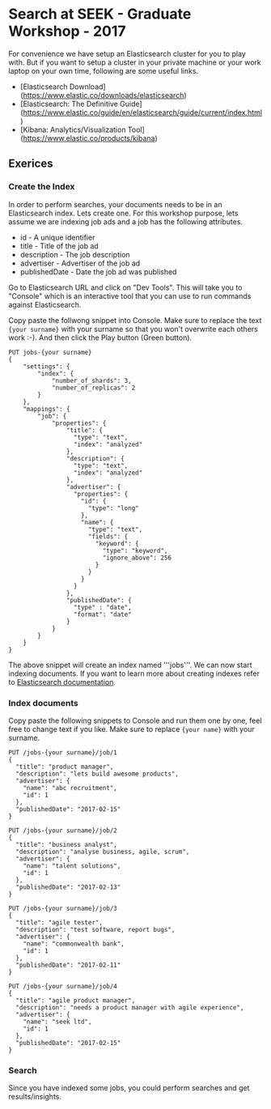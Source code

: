 # Search at SEEK - Graduate Workshop - 2017

For convenience we have setup an Elasticsearch cluster for you to play with. But if you want to setup a cluster in your private machine or your work laptop on your own time, following are some useful links.

* [Elasticsearch Download] (https://www.elastic.co/downloads/elasticsearch)
* [Elasticsearch: The Definitive Guide] (https://www.elastic.co/guide/en/elasticsearch/guide/current/index.html)
* [Kibana: Analytics/Visualization Tool] (https://www.elastic.co/products/kibana)

## Exerices

### Create the Index

In order to perform searches, your documents needs to be in an Elasticsearch index. Lets create one. For this workshop purpose, lets assume we are indexing job ads and a job has the following attributes.

* id - A unique identifier
* title - Title of the job ad
* description - The job description
* advertiser - Advertiser of the job ad
* publishedDate - Date the job ad was published

Go to Elasticsearch URL and click on "Dev Tools". This will take you to "Console" which is an interactive tool that you can use to run commands against Elasticsearch. 

Copy paste the follwong snippet into Console. Make sure to replace the text ```{your surname}``` with your surname so that you won't overwrite each others work :-).  And then click the Play button (Green button).

```
PUT jobs-{your surname}
{
    "settings": {
        "index": {
            "number_of_shards": 3, 
            "number_of_replicas": 2 
        }
    },
    "mappings": {
        "job": {
            "properties": {
                "title": {
                  "type": "text",
                  "index": "analyzed"
                },
                "description": {
                  "type": "text",
                  "index": "analyzed"
                },
                "advertiser": {
                  "properties": {
                    "id": {
                      "type": "long"
                    },
                    "name": {
                      "type": "text",
                      "fields": {
                        "keyword": {
                          "type": "keyword",
                          "ignore_above": 256
                        }
                      }
                    }
                  }
                },
                "publishedDate": {
                  "type" : "date",
                  "format": "date"
                }
            }
        }
    }
}
```

The above snippet will create an index named '''jobs'''. We can now start indexing documents. If you want to learn more about creating indexes refer to [Elasticsearch documentation](https://www.elastic.co/guide/en/elasticsearch/reference/current/indices-create-index.html).

### Index documents

Copy paste the following snippets to Console and run them one by one, feel free to change text if you like. Make sure to replace ```{your name}``` with your surname.

```
PUT /jobs-{your surname}/job/1
{
  "title": "product manager",
  "description": "lets build awesome products",
  "advertiser": {
    "name": "abc recruitment",
    "id": 1
  },
  "publishedDate": "2017-02-15"
}
```

```
PUT /jobs-{your surname}/job/2
{
  "title": "business analyst",
  "description": "analyse business, agile, scrum",
  "advertiser": {
    "name": "talent solutions",
    "id": 1
  },
  "publishedDate": "2017-02-13"
}
```

```
PUT /jobs-{your surname}/job/3
{
  "title": "agile tester",
  "description": "test software, report bugs",
  "advertiser": {
    "name": "commonwealth bank",
    "id": 1
  },
  "publishedDate": "2017-02-11"
}
```

```
PUT /jobs-{your surname}/job/4
{
  "title": "agile product manager",
  "description": "needs a product manager with agile experience",
  "advertiser": {
    "name": "seek ltd",
    "id": 1
  },
  "publishedDate": "2017-02-15"
}
```


### Search

Since you have indexed some jobs, you could perform searches and get results/insights.

